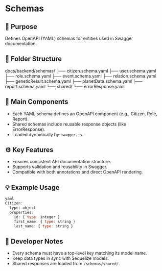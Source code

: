 # Schemas

## 🧩 Purpose
Defines OpenAPI (YAML) schemas for entities used in Swagger documentation.

## 📁 Folder Structure

docs/backend/schemas/
├── citizen.schema.yaml
├── user.schema.yaml
├── role.schema.yaml
├── event.schema.yaml
├── relation.schema.yaml
├── geneticResult.schema.yaml
├── planetData.schema.yaml
├── report.schema.yaml
└── shared/
    └── errorResponse.yaml


## 📄 Main Components

- Each YAML schema defines an OpenAPI component (e.g., Citizen, Role, Report).  
- Shared schemas include reusable response objects (like ErrorResponse).  
- Loaded dynamically by `swagger.js`.


## ⚙️ Key Features

- Ensures consistent API documentation structure.  
- Supports validation and reusability in Swagger.  
- Compatible with both annotations and direct OpenAPI rendering.


## 💡 Example Usage
```js
yaml
Citizen:
  type: object
  properties:
    id: { type: integer }
    first_name: { type: string }
    last_name: { type: string }

```

## 🧱 Developer Notes

- Every schema must have a top-level key matching its model name.  
- Keep data types in sync with Sequelize models.  
- Shared responses are loaded from `/schemas/shared/`.

